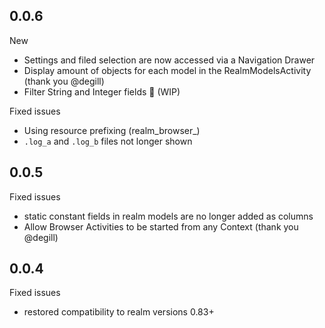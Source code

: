 ## 0.0.6

New
* Settings and filed selection are now accessed via a Navigation Drawer
* Display amount of objects for each model in the RealmModelsActivity (thank you @degill)
* Filter String and Integer fields :mag_right: (WIP)

Fixed issues
* Using resource prefixing (realm_browser_)
* `.log_a` and `.log_b` files not longer shown



## 0.0.5

Fixed issues
* static constant fields in realm models are no longer added as columns
* Allow Browser Activities to be started from any Context (thank you @degill)



## 0.0.4

Fixed issues
* restored compatibility to realm versions 0.83+
